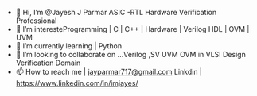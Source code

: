 - 👋 Hi, I’m @Jayesh J Parmar ASIC -RTL Hardware Verification Professional 
- 👀 I’m interesteProgramming | C | C++ | Hardware | Verilog HDL | OVM | UVM    
- 🌱 I’m currently learning | Python 
- 💞️ I’m looking to collaborate on ...Verilog ,SV UVM OVM in VLSI Design Verification Domain 
- 📫 How to reach me  | jayparmar717@gmail.com
   Linkdin            | https://www.linkedin.com/in/imjayes/

<!---
imjp2020/imjp2020 is a ✨ special ✨ repository because its `README.md` (this file) appears on your GitHub profile.
You can click the Preview link to take a look at your changes.
--->
